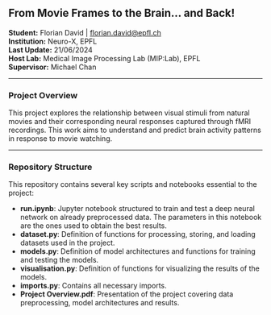 ## From Movie Frames to the Brain… and Back!

**Student:** Florian David | florian.david@epfl.ch  
**Institution:** Neuro-X, EPFL  
**Last Update:** 21/06/2024  
**Host Lab:** Medical Image Processing Lab (MIP:Lab), EPFL  
**Supervisor:** Michael Chan  

---

### Project Overview

This project explores the relationship between visual stimuli from natural movies and their corresponding neural responses captured through fMRI recordings. This work aims to understand and predict brain activity patterns in response to movie watching.  

---

### Repository Structure
This repository contains several key scripts and notebooks essential to the project:

- **run.ipynb**: Jupyter notebook structured to train and test a deep neural network on already preprocessed data. The parameters in this notebook are the ones used to obtain the best results. 
- **dataset.py**: Definition of functions for processing, storing, and loading datasets used in the project.
- **models.py**: Definition of model architectures and functions for training and testing the models.
- **visualisation.py**: Definition of functions for visualizing the results of the models.
- **imports.py**: Contains all necessary imports.
- **Project Overview.pdf**: Presentation of the project covering data preprocessing, model architectures and results.
